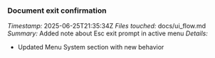 ### Document exit confirmation
*Timestamp:* 2025-06-25T21:35:34Z
*Files touched:* docs/ui_flow.md
*Summary:* Added note about Esc exit prompt in active menu
*Details:*
- Updated Menu System section with new behavior
